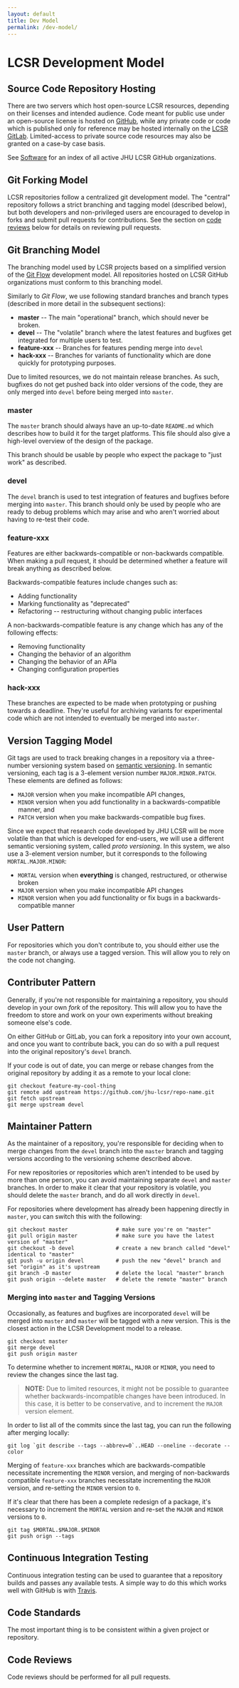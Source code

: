 ```yaml
---
layout: default
title: Dev Model
permalink: /dev-model/
---
```


# LCSR Development Model

## Source Code Repository Hosting

There are two servers which host open-source LCSR resources, depending on their
licenses and intended audience. Code meant for public use under an open-source
license is hosted on [GitHub](github.com), while any private code or code which
is published only for reference may be hosted internally on the [LCSR
GitLab](https://git.lcsr.jhu.edu/public/projects). Limited-access to private
source code resources may also be granted on a case-by case basis.

See [Software](/software) for an index of all active JHU LCSR GitHub organizations.

## Git Forking Model

LCSR repositories follow a centralized git development model. The "central"
repository follows a strict branching and tagging model (described below), but
both developers and non-privileged users are encouraged to develop in forks and
submit pull requests for contributions. See the section on [code
reviews](#code-reviews) below for details on reviewing pull requests.

## Git Branching Model

The branching model used by LCSR projects based on a simplified version
of the [Git Flow](http://nvie.com/posts/a-successful-git-branching-model/)
development model. All repositories hosted on LCSR GitHub organizations must
conform to this branching model.

Similarly to *Git Flow*, we use following standard branches and branch types
(described in more detail in the subsequent sections):

- **master** -- The main "operational" branch, which should never be broken.
- **devel** -- The "volatile" branch where the latest features and bugfixes get integrated for multiple users to test. 
- **feature-xxx** -- Branches for features pending merge into `devel`
- **hack-xxx** -- Branches for variants of functionality which are done quickly for prototyping purposes.

Due to limited resources, we do not maintain release branches. As such,
bugfixes do not get pushed back into older versions of the code, they are only
merged into `devel` before being merged into `master`.

### **master**

The `master` branch should always have an up-to-date `README.md` which
describes how to build it for the target platforms. This file should also
give a high-level overview of the design of the package.

This branch should be usable by people who expect the package to "just work"
as described.

### **devel**

The `devel` branch is used to test integration of features and
bugfixes before merging into `master`. This branch should only be used
by people who are ready to debug problems which may arise and who aren't worried
about having to re-test their code.

### **feature-xxx**

Features are either backwards-compatible or non-backwards compatible. When making
a pull request, it should be determined whether a feature will break anything
as described below.

Backwards-compatible features include changes such as:

* Adding functionality
* Marking functionality as "deprecated"
* Refactoring -- restructuring without changing public interfaces

A non-backwards-compatible feature is any change which has any of the following
effects:

* Removing functionality
* Changing the behavior of an algorithm
* Changing the behavior of an APIa
* Changing configuration properties

### **hack-xxx**

These branches are expected to be made when prototyping or pushing towards a
deadline. They're useful for archiving variants for experimental code which are
not intended to eventually be merged into `master`.

## Version Tagging Model

Git tags are used to track breaking changes in a repository via a three-number
versioning system based on [semantic versioning](http://semver.org/). In
semantic versioning, each tag is a 3-element version number
`MAJOR.MINOR.PATCH`. These elements are defined as follows:

- `MAJOR` version when you make incompatible API changes,
- `MINOR` version when you add functionality in a backwards-compatible manner, and
- `PATCH` version when you make backwards-compatible bug fixes.

Since we expect that research code developed by JHU LCSR will be more volatile
than that which is developed for end-users, we will use a different semantic
versioning system, called *proto versioning*. In this system, we also use a
3-element version number, but it corresponds to the following `MORTAL.MAJOR.MINOR`:

- `MORTAL` version when **everything** is changed, restructured, or otherwise broken
- `MAJOR` version when you make incompatible API changes
- `MINOR` version when you add functionality or fix bugs in a backwards-compatible manner

## User Pattern

For repositories which you don't contribute to, you should either use the
`master` branch, or always use a tagged version. This will allow you to rely on
the code not changing.

## Contributer Pattern

Generally, if you're not responsible for maintaining a repository, you should develop
in your own *fork* of the repository. This will allow you to have the freedom to store
and work on your own experiments without breaking someone else's code.

On either GitHub or GitLab, you can fork a repository into your own account, and once
you want to contribute back, you can do so with a pull request into the original
repository's `devel` branch.

If your code is out of date, you can merge or rebase changes from the original repository
by adding it as a remote to your local clone:

```
git checkout feature-my-cool-thing
git remote add upstream https://github.com/jhu-lcsr/repo-name.git
git fetch upstream
git merge upstream devel
```

## Maintainer Pattern

As the maintainer of a repository, you're responsible for deciding when to
merge changes from the `devel` branch into the `master` branch and tagging
versions according to the versioning scheme described above.

For new repositories or repositories which aren't intended to be used by more
than one person, you can avoid maintaining separate `devel` and `master` branches.
In order to make it clear that your repository is volatile, you should delete
the `master` branch, and do all work directly in `devel`.

For repositories where development has already been happening directly in
`master`, you can switch this with the following:

```
git checkout master               # make sure you're on "master"
git pull origin master            # make sure you have the latest version of "master"
git checkout -b devel             # create a new branch called "devel" identical to "master"
git push -u origin devel          # push the new "devel" branch and set "origin" as it's upstream
git branch -D master              # delete the local "master" branch
git push origin --delete master   # delete the remote "master" branch
```

### Merging into `master` and Tagging Versions

Occasionally, as features and bugfixes are incorporated `devel` will be merged
into `master` and `master` will be tagged with a new version. This is the
closest action in the LCSR Development model to a release.

```
git checkout master
git merge devel
git push origin master
```

To determine whether to increment `MORTAL`, `MAJOR` or `MINOR`, you need to
review the changes since the last tag.

> **NOTE:** Due to limited resources, it might not be possible to guarantee
> whether backwards-incompatible changes have been introduced. In this case, it
> is better to be conservative, and to increment the `MAJOR` version element.

In order to list all of the commits since the last tag, you can run the
following after merging locally:

```
git log `git describe --tags --abbrev=0`..HEAD --oneline --decorate --color
```

Merging of  `feature-xxx` branches which are backwards-compatible necessitate
incrementing the `MINOR` version, and merging of non-backwards compatible
`feature-xxx` branches necessitate incrementing the `MAJOR` version, and
re-setting the `MINOR` version to `0`.


If it's clear that there has been a complete redesign of a package, it's
necessary to increment the `MORTAL` version and re-set the `MAJOR` and `MINOR`
versions to `0`.

```
git tag $MORTAL.$MAJOR.$MINOR
git push orign --tags
```

## Continuous Integration Testing

Continuous integration testing can be used to guarantee that a repository
builds and passes any available tests. A simple way to do this which works well
with GitHub is with [Travis](http://www.travis-ci.org).

## Code Standards

The most important thing is to be consistent within a given project or
repository.

## Code Reviews

Code reviews should be performed for all pull requests.

